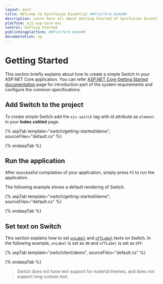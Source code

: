 ```yaml
---
layout: post
title: Welcome to Syncfusion Essential ##Platform_Name##
description: Learn here all about Getting Started of Syncfusion Essential ##Platform_Name## widgets based on HTML5 and jQuery.
platform: ej2-asp-core-mvc
control: Getting Started
publishingplatform: ##Platform_Name##
documentation: ug
---
```



# Getting Started

This section briefly explains about how to create a simple Switch in your ASP.NET Core application. You can refer [ASP.NET Core Getting Started documentation](../getting-started) page for introduction part of the system requirements and configure the common specifications.

## Add Switch to the project

To create simple Switch add the `ejs-switch` tag with id attribute as `element` in your **Index.cshtml** page.

{% aspTab template="switch/getting-started/demo", sourceFiles="default.cs" %}

{% endaspTab %}

## Run the application

 After successful compilation of your application, simply press `F5` to run the application.

 The following example shows a default rendering of Switch.

{% aspTab template="switch/getting-started/demo", sourceFiles="default.cs" %}

{% endaspTab %}

## Set text on Switch

This section explains how to set [`onLabel`](https://help.syncfusion.com/cr/aspnetcore-js2/Syncfusion.EJ2.Buttons.Switch.html#Syncfusion_EJ2_Buttons_Switch_OnLabel) and [`offLabel`](https://help.syncfusion.com/cr/aspnetcore-js2/Syncfusion.EJ2.Buttons.Switch.html#Syncfusion_EJ2_Buttons_Switch_OffLabel) texts on Switch. In the following example, `onLabel` is set as `ON` and `offLabel` is set as `OFF`.

{% aspTab template="switch/text/demo", sourceFiles="default.cs" %}

{% endaspTab %}

> Switch does not have text support for material themes, and does not support long custom text.
